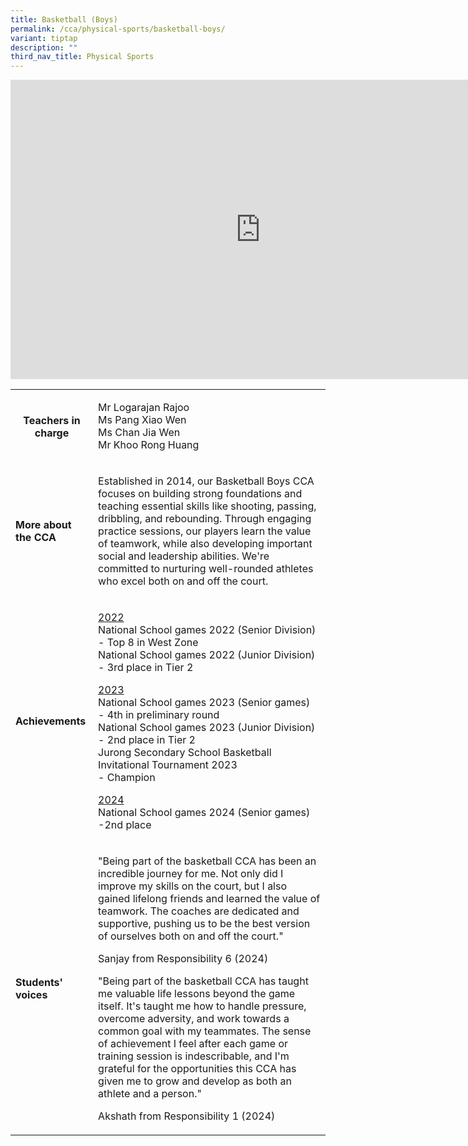 ```yaml
---
title: Basketball (Boys)
permalink: /cca/physical-sports/basketball-boys/
variant: tiptap
description: ""
third_nav_title: Physical Sports
---
```

<div class="iframe-wrapper">
<iframe height="479" width="800" allowfullscreen="true" frameborder="0" src="https://docs.google.com/presentation/d/e/2PACX-1vSlwVpkN9srdJ-TOgd694CAjY8g8AzH7fIoeRuKzt__lZpCl9lLVyJIign47SojflA2LmT361c_mlb-/embed?start=true&amp;loop=true&amp;delayms=3000"></iframe>
</div>
<p></p>
<table style="minWidth: 50px">
<colgroup>
<col>
<col>
</colgroup>
<tbody>
<tr>
<th rowspan="1" colspan="1">
<p><strong>Teachers in charge</strong>
</p>
<p></p>
</th>
<td rowspan="1" colspan="1">
<p>Mr Logarajan Rajoo
<br>Ms Pang Xiao Wen
<br>Ms Chan Jia Wen
<br>Mr Khoo Rong Huang</p>
</td>
</tr>
<tr>
<td rowspan="1" colspan="1">
<p><strong>More about the CCA</strong>
</p>
</td>
<td rowspan="1" colspan="1">
<p>Established in 2014, our Basketball Boys CCA focuses on building strong
foundations and teaching essential skills like shooting, passing, dribbling,
and rebounding. Through engaging practice sessions, our players learn the
value of teamwork, while also developing important social and leadership
abilities. We're committed to nurturing well-rounded athletes who excel
both on and off the court.</p>
</td>
</tr>
<tr>
<td rowspan="1" colspan="1">
<p><strong>Achievements</strong>
</p>
</td>
<td rowspan="1" colspan="1">
<p><u>2022</u>
<br>National School games 2022 (Senior Division)
<br>- Top 8 in West Zone
<br>National School games 2022 (Junior Division)
<br>- 3rd place in Tier 2</p>
<p><u>2023</u>
<br>National School games 2023 (Senior games)
<br>- 4th in preliminary round
<br>National School games 2023 (Junior Division)
<br>- 2nd place in Tier 2
<br>Jurong Secondary School Basketball Invitational Tournament 2023
<br>- Champion</p>
<p><u>2024</u>
<br>National School games 2024 (Senior games)
<br>-2nd place</p>
</td>
</tr>
<tr>
<td rowspan="1" colspan="1">
<p><strong>Students' voices</strong>
</p>
</td>
<td rowspan="1" colspan="1">
<p>"Being part of the basketball CCA has been an incredible journey for me.
Not only did I improve my skills on the court, but I also gained lifelong
friends and learned the value of teamwork. The coaches are dedicated and
supportive, pushing us to be the best version of ourselves both on and
off the court."</p>
<p></p>
<p>Sanjay from Responsibility 6 (2024)</p>
<p></p>
<p>"Being part of the basketball CCA has taught me valuable life lessons
beyond the game itself. It's taught me how to handle pressure, overcome
adversity, and work towards a common goal with my teammates. The sense
of achievement I feel after each game or training session is indescribable,
and I'm grateful for the opportunities this CCA has given me to grow and
develop as both an athlete and a person."</p>
<p></p>
<p>Akshath from Responsibility 1 (2024)</p>
</td>
</tr>
</tbody>
</table>
<p></p>
